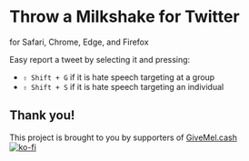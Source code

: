# Throw a Milkshake for Twitter

for Safari, Chrome, Edge, and Firefox

Easy report a tweet by selecting it and pressing:
- `⇧ Shift + G` if it is hate speech targeting at a group
- `⇧ Shift + S` if it is hate speech targeting an individual


## Thank you!

This project is brought to you by supporters of [GiveMel.cash](http://givemel.cash)   
[![ko-fi](https://www.ko-fi.com/img/githubbutton_sm.svg)](https://ko-fi.com/R6R1126OQ)

